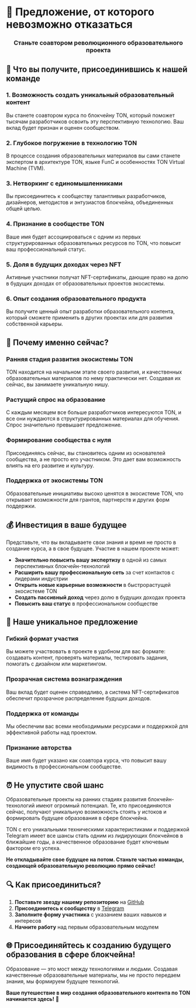 # 🚀 Предложение, от которого невозможно отказаться

<div align="center">
  <h3>Станьте соавтором революционного образовательного проекта</h3>
</div>

## 💎 Что вы получите, присоединившись к нашей команде

### 1. Возможность создать уникальный образовательный контент
Вы станете соавтором курса по блокчейну TON, который поможет тысячам разработчиков освоить эту перспективную технологию. Ваш вклад будет признан и оценен сообществом.

### 2. Глубокое погружение в технологию TON
В процессе создания образовательных материалов вы сами станете экспертом в архитектуре TON, языке FunC и особенностях TON Virtual Machine (TVM).

### 3. Нетворкинг с единомышленниками
Вы присоединитесь к сообществу талантливых разработчиков, дизайнеров, методистов и энтузиастов блокчейна, объединенных общей целью.

### 4. Признание в сообществе TON
Ваше имя будет ассоциироваться с одним из первых структурированных образовательных ресурсов по TON, что повысит ваш профессиональный статус.

### 5. Доля в будущих доходах через NFT
Активные участники получат NFT-сертификаты, дающие право на долю в будущих доходах от образовательных проектов экосистемы.

### 6. Опыт создания образовательного продукта
Вы получите ценный опыт разработки образовательного контента, который сможете применить в других проектах или для развития собственной карьеры.

## 🌟 Почему именно сейчас?

### Ранняя стадия развития экосистемы TON
TON находится на начальном этапе своего развития, и качественных образовательных материалов по нему практически нет. Создавая их сейчас, вы занимаете уникальную нишу.

### Растущий спрос на образование
С каждым месяцем все больше разработчиков интересуются TON, и все они нуждаются в структурированных материалах для обучения. Спрос значительно превышает предложение.

### Формирование сообщества с нуля
Присоединяясь сейчас, вы становитесь одним из основателей сообщества, а не просто его участником. Это дает вам возможность влиять на его развитие и культуру.

### Поддержка от экосистемы TON
Образовательные инициативы высоко ценятся в экосистеме TON, что открывает возможности для грантов, партнерств и других форм поддержки.

## 💰 Инвестиция в ваше будущее

Представьте, что вы вкладываете свои знания и время не просто в создание курса, а в свое будущее. Участие в нашем проекте может:

- **Значительно повысить вашу экспертизу** в одной из самых перспективных блокчейн-технологий
- **Расширить вашу профессиональную сеть** за счет контактов с лидерами индустрии
- **Открыть новые карьерные возможности** в быстрорастущей экосистеме TON
- **Создать пассивный доход** через долю в будущих доходах проекта
- **Повысить ваш статус** в профессиональном сообществе

## 🤝 Наше уникальное предложение

### Гибкий формат участия
Вы можете участвовать в проекте в удобном для вас формате: создавать контент, проверять материалы, тестировать задания, помогать с дизайном или маркетингом.

### Прозрачная система вознаграждения
Ваш вклад будет оценен справедливо, а система NFT-сертификатов обеспечит прозрачное распределение будущих доходов.

### Поддержка от команды
Мы обеспечим вас всеми необходимыми ресурсами и поддержкой для эффективной работы над проектом.

### Признание авторства
Ваше имя будет указано как соавтора курса, что повысит вашу видимость в профессиональном сообществе.

## ⏰ Не упустите свой шанс

Образовательные проекты на ранних стадиях развития блокчейн-технологий имеют огромный потенциал. Те, кто присоединяются сейчас, получают уникальную возможность стоять у истоков и формировать будущее образования в сфере блокчейна.

TON с его уникальными техническими характеристиками и поддержкой Telegram имеет все шансы стать одним из лидирующих блокчейнов в ближайшие годы, а качественное образование будет ключевым фактором его успеха.

**Не откладывайте свое будущее на потом. Станьте частью команды, создающей образовательную революцию прямо сейчас!**

## 🔍 Как присоединиться?

1. **Поставьте звезду нашему репозиторию** на [GitHub](https://github.com/LNDMN/AI_CRYPTO_STARTUP)
2. **Присоединитесь к сообществу** в [Telegram](https://t.me/AI_CRYPTO_STARTUP)
3. **Заполните форму участника** с указанием ваших навыков и интересов
4. **Начните работу** над первым образовательным модулем

## 🌐 Присоединяйтесь к созданию будущего образования в сфере блокчейна!

Образование — это мост между технологиями и людьми. Создавая качественные образовательные материалы, мы не просто передаем знания, мы формируем будущее технологий.

**Ваше путешествие в мир создания образовательного контента по TON начинается здесь!** 🚀 
